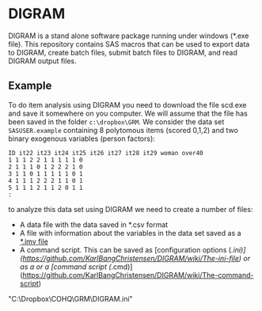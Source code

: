 # DIGRAM

DIGRAM is a stand alone software package running under windows (*.exe file). This repository contains SAS macros that can be used to export data to DIGRAM, create batch files, submit batch files to DIGRAM, and read DIGRAM output files.


## Example

To do item analysis using DIGRAM you need to download the file scd.exe and save it somewhere on you computer. We will assume that the file has been saved in the folder `c:\dropbox\GRM`. We consider the data set `SASUSER.example` containing 8 polytomous items (scored 0,1,2) and two binary exogenous variables (person factors):

```
ID it22 it23 it24 it25 it26 it27 it28 it29 woman over40 
1 1 1 2 2 1 1 1 1 1 0 
2 1 1 1 0 1 2 2 2 1 0 
3 1 1 0 1 1 1 1 1 0 1 
4 1 1 1 2 2 2 1 1 0 1 
5 1 1 1 2 1 1 2 0 1 1 
:
```

to analyze this data set using DIGRAM we need to create a number of files:

- A data file with the data saved in *.csv format
- A file with information about the variables in the data set saved as a [*.imv file](https://github.com/KarlBangChristensen/DIGRAM/wiki/The-imv-file)
- A command script. This can be saved as [configuration options (*.ini)] (https://github.com/KarlBangChristensen/DIGRAM/wiki/The-ini-file) or as a or a [command script (*.cmd)] (https://github.com/KarlBangChristensen/DIGRAM/wiki/The-command-script)





"C:\Dropbox\COHQ\GRM\DIGRAM.ini"
